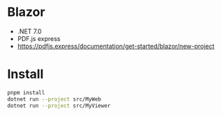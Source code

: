 # Blazor

- .NET 7.0
- PDF.js express
- https://pdfjs.express/documentation/get-started/blazor/new-project

# Install

```bash
pnpm install
dotnet run --project src/MyWeb
dotnet run --project src/MyViewer
```
